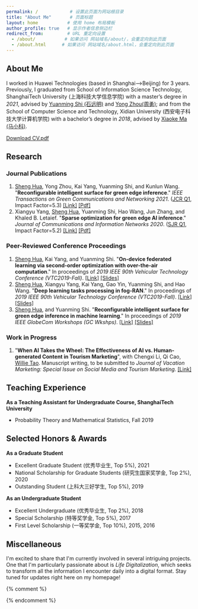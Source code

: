 ```yaml
---
permalink: /            # 设置此页面为网站根目录
title: "About Me"       # 页面标题
layout: home           # 使用 home 布局模板
author_profile: true   # 显示作者信息侧边栏
redirect_from:         # URL 重定向设置
  - /about/           # 如果访问 网站域名/about/，会重定向到此页面
  - /about.html      # 如果访问 网站域名/about.html，会重定向到此页面
---
```


## <span id="about">About Me</span>
I worked in Huawei Technologies (based in Shanghai-->Beijing) for 3 years. Previously, I graduated from School of Information Science Technology, ShanghaiTech University (上海科技大学信息学院) with a master’s degree in *2021*, advised by [Yuanming Shi (石远明)](https://faculty.sist.shanghaitech.edu.cn/faculty/shiym/home.html) and [Yong Zhou(周勇)](https://faculty.sist.shanghaitech.edu.cn/faculty/zhouyong/); and from the School of Computer Science and Technology, Xidian University (西安电子科技大学计算机学院) with a bachelor’s degree in *2018*, advised by [Xiaoke Ma (马小科)](https://web.xidian.edu.cn/xkma/).



[Download CV.pdf](http://dreamerhua.github.io/files/CV_huasheng.pdf)


## <span id="research">Research</span>
### Journal Publications
1. <u>Sheng Hua</u>, Yong Zhou, Kai Yang, Yuanming Shi, and Kunlun Wang. 
"**Reconfigurable intelligent surface for green edge inference**." *IEEE 
Transactions on Green Communications and Networking 2021*. ([JCR Q1](https://wos-journal.info/journalid/15362), Impact Factor=5.3) [[Link]](https://ieeexplore.ieee.org/abstract/document/9352968) [[Pdf]](http://dreamerhua.github.io/files/TGCN_paper.pdf)
2. Xiangyu Yang, <u>Sheng Hua</u>, Yuanming Shi, Hao Wang, Jun Zhang, and Khaled B. Letaief. "**Sparse optimization for green edge AI inference**." *Journal of Communications and Information Networks 2020*. ([SJR Q1](https://www.scimagojr.com/journalsearch.php?q=21101056433&tip=sid&clean=0), Impact Factor=5.2) [[Link]](https://ieeexplore.ieee.org/document/9055106) [[Pdf]](http://dreamerhua.github.io/files/JCIN_paper.pdf)

### Peer-Reviewed Conference Proceedings
1. <u>Sheng Hua</u>, Kai Yang, and Yuanming Shi. "**On-device federated learning via second-order optimization with over-the-air computation**." In proceedings of *2019 IEEE 90th Vehicular Technology Conference (VTC2019-Fall)*. [[Link]](https://ieeexplore.ieee.org/document/8891310) [[Slides]](https://dreamerhua.github.io/files/[VTC19]On-device%20Fed%20Learning%20slides.pdf)
2. <u>Sheng Hua</u>, Xiangyu Yang, Kai Yang, Gao Yin, Yuanming Shi, and Hao Wang. "**Deep learning tasks processing in fog-RAN**." In proceedings of *2019 IEEE 90th Vehicular Technology Conference (VTC2019-Fall)*. [[Link]](https://ieeexplore.ieee.org/document/8891505/) [[Slides]](https://dreamerhua.github.io/files/[VTC19]Fog-RAN%20slides.pdf)
3. <u>Sheng Hua</u>, and Yuanming Shi. "**Reconfigurable intelligent surface for green edge inference in machine learning**." In proceedings of *2019 IEEE GlobeCom Workshops (GC Wkshps)*. [[Link]](https://ieeexplore.ieee.org/document/9024398/) [[Slides]](https://dreamerhua.github.io/files/[GlobeCom19]RIS%20for%20Green%20Edge%20Inference%20slides.pdf)

### Work in Progress
1. "**When AI Takes the Wheel: The Effectiveness of AI vs. Human-generated Content in Tourism Marketing**", with Chengxi Li, Qi Cao, [Willie Tao](https://business.okstate.edu/directory/799415.html). Manuscript writing, to be submitted to *Journal of Vacation Marketing: Special Issue on Social Media and Tourism Marketing*. [[Link]](https://journals.sagepub.com/page/jvm/call-for-papers)


## <span id="teaching">Teaching Experience</span>
**As a Teaching Assistant for Undergraduate Course, ShanghaiTech University**
* Probability Theory and Mathematical Statistics, Fall 2019


## <span id="honors">Selected Honors & Awards</span>
**As a Graduate Student**
* Excellent Graduate Student (优秀毕业生, Top 5%), 2021
* National Scholarship for Graduate Students (研究生国家奖学金, Top 2%), 2020
* Outstanding Student (上科大三好学生, Top 5%), 2019
 
**As an Undergraduate Student**
* Excellent Undergraduate (优秀毕业生, Top 2%), 2018
* Special Scholarship (特等奖学金, Top 5%), 2017
* First Level Scholarship (一等奖学金, Top 10%), 2015, 2016


## <span id="miscellaneous">Miscellaneous</span>
I'm excited to share that I'm currently involved in several intriguing projects. One that I'm particularly passionate about is *Life Digitalization*, which seeks to transform all the information I encounter daily into a digital format. Stay tuned for updates right here on my homepage!

{% comment %}
<!-- 3D地球仪地图形式 -->
<script type="text/javascript" id="clstr_globe" src="//clustrmaps.com/globe.js?d=jgWrJtHlCcqM5ypDPUc_ySLmFeD4J8KtblHcv9EaXnM"></script>
<!-- 平面地图形式 -->
<script type="text/javascript" id="clustrmaps" src="//cdn.clustrmaps.com/map_v2.js?cl=ffffff&w=a&t=tt&d=jgWrJtHlCcqM5ypDPUc_ySLmFeD4J8KtblHcv9EaXnM"></script>
<!-- 访问计数器 -->
<script type='text/javascript' id='clustrmaps-counter' src='//clustrmaps.com/map.js?d=jgWrJtHlCcqM5ypDPUc_ySLmFeD4J8KtblHcv9EaXnM&cl=ffffff&w=a'></script>
{% endcomment %}


